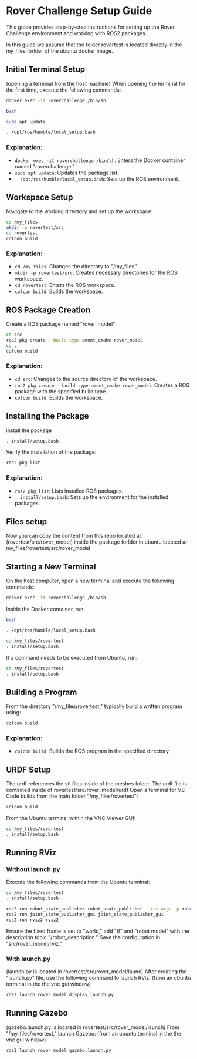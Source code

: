 # Rover Challenge Setup Guide

This guide provides step-by-step instructions for setting up the Rover Challenge environment and working with ROS2 packages.

In this guide we assume that the folder rovertest is located directly in the my_files forlder of the ubuntu docker image.

## Initial Terminal Setup
(opening a terminal from the host machine)
When opening the terminal for the first time, execute the following commands:

```bash
docker exec -it roverchallenge /bin/sh
```

```bash
bash
```

```bash
sudo apt update
```

```bash
. /opt/ros/humble/local_setup.bash 
```

### Explanation:
- `docker exec -it roverchallenge /bin/sh`: Enters the Docker container named "roverchallenge."
- `sudo apt update`: Updates the package list.
- `. /opt/ros/humble/local_setup.bash`: Sets up the ROS environment.

## Workspace Setup

Navigate to the working directory and set up the workspace:

```bash
cd /my_files
mkdir -p rovertest/src
cd rovertest
colcon build
```

### Explanation:
- `cd /my_files`: Changes the directory to "/my_files."
- `mkdir -p rovertest/src`: Creates necessary directories for the ROS workspace.
- `cd rovertest`: Enters the ROS workspace.
- `colcon build`: Builds the workspace.

## ROS Package Creation

Create a ROS package named "rover_model":

```bash
cd src
ros2 pkg create --build-type ament_cmake rover_model
cd ..
colcon build
```

### Explanation:
- `cd src`: Changes to the source directory of the workspace.
- `ros2 pkg create --build-type ament_cmake rover_model`: Creates a ROS package with the specified build type.
- `colcon build`: Builds the workspace.

## Installing the Package


install the package

```bash
. install/setup.bash
```

Verify the installation of the package:

```bash
ros2 pkg list
```

### Explanation:
- `ros2 pkg list`: Lists installed ROS packages.
- `. install/setup.bash`: Sets up the environment for the installed packages.


## Files setup
Now you can copy the content from this repo located at (rovertest/src/rover_model) inside the package forlder in ubuntu located at my_files/rovertest/src/rover_model

## Starting a New Terminal

On the host computer, open a new terminal and execute the following commands:

```bash
docker exec -it roverchallenge /bin/sh
```

Inside the Docker container, run:

```bash
bash
```

```bash
. /opt/ros/humble/local_setup.bash 
```

```bash
cd /my_files/rovertest
. install/setup.bash
```

If a command needs to be executed from Ubuntu, run:

```bash
cd /my_files/rovertest
. install/setup.bash
```

## Building a Program

From the directory "/my_files/rovertest," typically build a written program using:

```bash
colcon build
```

### Explanation:
- `colcon build`: Builds the ROS program in the specified directory.

## URDF Setup

The urdf references the stl files inside of the meshes folder.
The urdf file is contained inside of rovertest/src/rover_model/urdf
Open a terminal for VS Code builds from the main folder "/my_files/rovertest":

```bash
colcon build
```

From the Ubuntu terminal within the VNC Viewer GUI:

```bash
cd /my_files/rovertest
. install/setup.bash
```


## Running RViz

### Without launch.py

Execute the following commands from the Ubuntu terminal:

```bash
cd /my_files/rovertest
. install/setup.bash
```

```bash
ros2 run robot_state_publisher robot_state_publisher --ros-args -p robot_description:="$(xacro /my_files/rovertest/src/rover_model/urdf/arm.urdf.xacro)"
ros2 run joint_state_publisher_gui joint_state_publisher_gui
ros2 run rviz2 rviz2
```

Ensure the fixed frame is set to "world," add "tf" and "robot model" with the description topic "/robot_description." Save the configuration in "src/rover_model/rviz."

### With launch.py
(launch.py is located in rovertest/src/rover_model/launc)
After creating the "launch.py" file, use the following command to launch RViz:
(from an ubuntu terminal in the the vnc gui window)
```bash
ros2 launch rover_model display.launch.py
```


## Running Gazebo
(gazebo.launch.py is located in rovertest/src/rover_model/launch)
From "/my_files/rovertest," launch Gazebo:
(from an ubuntu terminal in the the vnc gui window)
```bash
ros2 launch rover_model gazebo.launch.py
```
